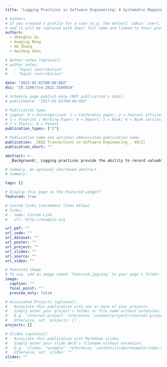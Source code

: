 ```yaml
---
title: "Logging Practices in Software Engineering: A Systematic Mapping Study"

# Authors
# If you created a profile for a user (e.g. the default `admin` user), write the username (folder name) here
# and it will be replaced with their full name and linked to their profile.
authors:
  - Shenghui Gu
  - Guoping Rong
  - He Zhang
  - Haifeng Shen

# Author notes (optional)
# author_notes:
#   - "Equal contribution"
#   - "Equal contribution"

date: "2023-02-01T00:00:00Z"
doi: "10.1109/tse.2022.3166924"

# Schedule page publish date (NOT publication's date).
# publishDate: "2017-01-01T00:00:00Z"

# Publication type.
# Legend: 0 = Uncategorized; 1 = Conference paper; 2 = Journal article;
# 3 = Preprint / Working Paper; 4 = Report; 5 = Book; 6 = Book section;
# 7 = Thesis; 8 = Patent
publication_types: ["2"]

# Publication name and optional abbreviated publication name.
publication: _IEEE Transactions on Software Engineering_, 49(2)
publication_short: ""

abstract: >-
  _Background:_ Logging practices provide the ability to record valuable runtime information of software systems to support operations tasks such as service monitoring and troubleshooting. However, current logging practices face common challenges. On the one hand, although the importance of logging practices has been broadly recognized, most of them are still conducted in an arbitrary or ad-hoc manner, ending up with questionable or inadequate support to perform these tasks. On the other hand, considerable research effort has been carried out on logging practices, however, few of the proposed techniques or methods have been widely adopted in industry. _Objective:_ This study aims to establish a comprehensive understanding of the research state of logging practices, with a focus on unveiling possible problems and gaps which further shed light on the potential future research directions. Method: We carried out a systematic mapping study on logging practices with 56 primary studies. _Results:_ This study provides a holistic report of the existing research on logging practices by systematically synthesizing and analyzing the focus and inter-relationship of the existing research in terms of issues, research topics and solution approaches. Using _3W1H_--_**W**hy to log_, _**W**here to log_, _**W**hat to log_ and _**H**ow well is the logging_--as the categorization standard, we find that: (1) the best known issues in logging practices have been repeatedly investigated; (2) the issues are often studied separately without considering their intricate relationships; (3) the _Where_ and _What_ questions have attracted the majority of research attention while little research effort has been made on the _Why_ and _How well_ questions; and (4) the relationships between issues, research topics, and approaches regarding logging practices appear many-to-many, which indicates a lack of profound understanding of the issues in practice and how they should be appropriately tackled. _Conclusions:_ This study indicates a need to advance the state of research on logging practices. For example, more research effort should be invested on _why to log_ to set the anchor of logging practices as well as on _how well is the logging_ to close the loop. In addition, a holistic process perspective should be taken into account in both the research and the adoption related to logging practices.

# Summary. An optional shortened abstract.
# summary:

tags: []

# Display this page in the Featured widget?
featured: true

# Custom links (uncomment lines below)
# links:
# - name: Custom Link
#   url: http://example.org

url_pdf: ""
url_code: ""
url_dataset: ""
url_poster: ""
url_project: ""
url_slides: ""
url_source: ""
url_video: ""

# Featured image
# To use, add an image named `featured.jpg/png` to your page's folder.
image:
  caption: ""
  focal_point: ""
  preview_only: false

# Associated Projects (optional).
#   Associate this publication with one or more of your projects.
#   Simply enter your project's folder or file name without extension.
#   E.g. `internal-project` references `content/project/internal-project/index.md`.
#   Otherwise, set `projects: []`.
projects: []

# Slides (optional).
#   Associate this publication with Markdown slides.
#   Simply enter your slide deck's filename without extension.
#   E.g. `slides: "example"` references `content/slides/example/index.md`.
#   Otherwise, set `slides: ""`.
slides: ""
---
```

